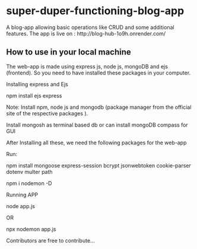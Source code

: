 ﻿# super-duper-functioning-blog-app

<p> 
    A blog-app allowing basic operations like CRUD and some additional features.
    The app is live on : http://blog-hub-1o9h.onrender.com/
</p>

<h2> How to use in your local machine </h2>
<p> 
    The web-app is made using express js, node js, mongoDB and ejs (frontend). So you need to have installed these packages in your computer.
</p>

<p> Installing express and Ejs</p>
<p> npm install ejs express</p>

<p>Note: Install npm, node js and mongodb (package manager from the official site of the respective packages ). </p>
<p>Install mongosh as terminal based db or can install mongoDB compass for GUI </p>

<p>After Installing all these, we need the following packages for the web-app </p>
<p> Run: </p>
<p> npm install mongoose express-session bcrypt jsonwebtoken cookie-parser dotenv multer path</p>
<p> npm i nodemon -D</p>

<p>Running APP </p>
<p>node app.js </p>
<p>OR</p>
<p> npx nodemon app.js </p>

<p>Contributors are free to contribute...</p>
